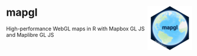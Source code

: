 # mapgl <img src="man/figures/mapgl_sticker.png" align="right" alt="" width="120" />

High-performance WebGL maps in R with Mapbox GL JS and Maplibre GL JS

